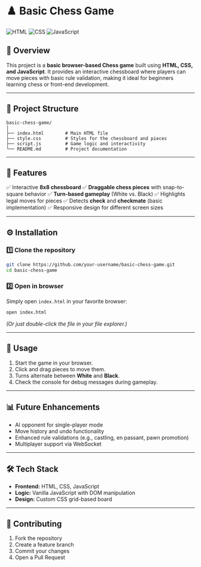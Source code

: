 
# ♟️ Basic Chess Game

![HTML](https://img.shields.io/badge/HTML-5-orange) ![CSS](https://img.shields.io/badge/CSS-3-blue) ![JavaScript](https://img.shields.io/badge/JavaScript-ES6-yellow)

## 📌 Overview

This project is a **basic browser-based Chess game** built using **HTML, CSS, and JavaScript**.
It provides an interactive chessboard where players can move pieces with basic rule validation, making it ideal for beginners learning chess or front-end development.

---

## 📂 Project Structure

```
basic-chess-game/
│
├── index.html        # Main HTML file
├── style.css         # Styles for the chessboard and pieces
├── script.js         # Game logic and interactivity
└── README.md         # Project documentation
```

---

## 🧠 Features

✅ Interactive **8x8 chessboard**
✅ **Draggable chess pieces** with snap-to-square behavior
✅ **Turn-based gameplay** (White vs. Black)
✅ Highlights legal moves for pieces
✅ Detects **check** and **checkmate** (basic implementation)
✅ Responsive design for different screen sizes

---

## ⚙️ Installation

### 1️⃣ Clone the repository

```bash
git clone https://github.com/your-username/basic-chess-game.git
cd basic-chess-game
```

### 2️⃣ Open in browser

Simply open `index.html` in your favorite browser:

```bash
open index.html
```

*(Or just double-click the file in your file explorer.)*

---

## 🚀 Usage

1. Start the game in your browser.
2. Click and drag pieces to move them.
3. Turns alternate between **White** and **Black**.
4. Check the console for debug messages during gameplay.

---

## 📊 Future Enhancements

* AI opponent for single-player mode
* Move history and undo functionality
* Enhanced rule validations (e.g., castling, en passant, pawn promotion)
* Multiplayer support via WebSocket

---

## 🛠 Tech Stack

* **Frontend:** HTML, CSS, JavaScript
* **Logic:** Vanilla JavaScript with DOM manipulation
* **Design:** Custom CSS grid-based board

---

## 🤝 Contributing

1. Fork the repository
2. Create a feature branch
3. Commit your changes
4. Open a Pull Request

